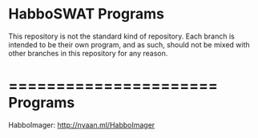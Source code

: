 HabboSWAT Programs
======================
This repository is not the standard kind of repository.
Each branch is intended to be their own program, and as such, should not be mixed with other branches in this repository for any reason.

======================
Programs
======================
HabboImager: http://nyaan.ml/HabboImager
